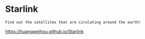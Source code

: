 # Starlink

```
Find out the satellites that are cirulating around the earth!
```

https://huangweihou.github.io/Starlink
